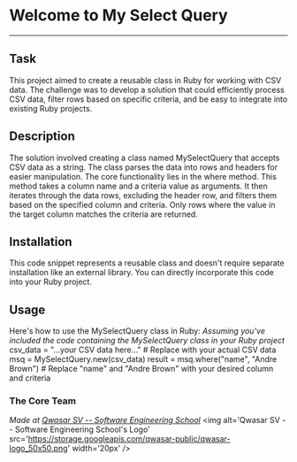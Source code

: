 # Welcome to My Select Query
***

## Task
This project aimed to create a reusable class in Ruby for working with CSV data. 
The challenge was to develop a solution that could efficiently process CSV data, 
filter rows based on specific criteria, and be easy to integrate into existing Ruby projects.

## Description
The solution involved creating a class named MySelectQuery that accepts CSV data as a string. 
The class parses the data into rows and headers for easier manipulation. The core functionality lies in the where method. 
This method takes a column name and a criteria value as arguments. 
It then iterates through the data rows, excluding the header row, and filters them based on the specified column and criteria. 
Only rows where the value in the target column matches the criteria are returned.

## Installation
This code snippet represents a reusable class and doesn't require separate installation like an external library. 
You can directly incorporate this code into your Ruby project.

## Usage
Here's how to use the MySelectQuery class in Ruby:
*Assuming you've included the code containing the MySelectQuery class in your Ruby project*
csv_data = "...your CSV data here..."  # Replace with your actual CSV data
msq = MySelectQuery.new(csv_data)
result = msq.where("name", "Andre Brown")  # Replace "name" and "Andre Brown" with your desired column and criteria

### The Core Team


<span><i>Made at <a href='https://qwasar.io'>Qwasar SV -- Software Engineering School</a></i></span>
<span><img alt='Qwasar SV -- Software Engineering School's Logo' src='https://storage.googleapis.com/qwasar-public/qwasar-logo_50x50.png' width='20px' /></span>

